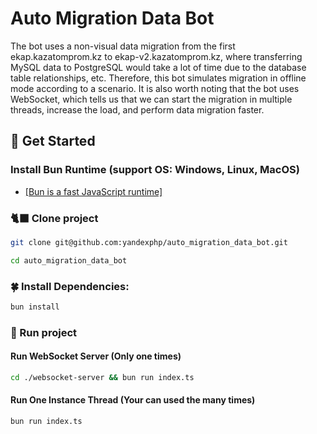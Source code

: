 # Auto Migration Data Bot
The bot uses a non-visual data migration from the first ekap.kazatomprom.kz to ekap-v2.kazatomprom.kz, where transferring MySQL data to PostgreSQL would take a lot of time due to the database table relationships, etc. Therefore, this bot simulates migration in offline mode according to a scenario. It is also worth noting that the bot uses WebSocket, which tells us that we can start the migration in multiple threads, increase the load, and perform data migration faster.

## 🚀 Get Started

### Install Bun Runtime (support OS: Windows, Linux, MacOS)
- [[Bun is a fast JavaScript runtime]](https://bun.sh/)

### 🐈‍⬛ Clone project
```bash
git clone git@github.com:yandexphp/auto_migration_data_bot.git

cd auto_migration_data_bot
```

### 🍀 Install Dependencies:

```bash
bun install
```

### 🍙 Run project

#### Run WebSocket Server (Only one times)

```bash
cd ./websocket-server && bun run index.ts
```

#### Run One Instance Thread (Your can used the many times)

```bash
bun run index.ts
```
